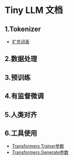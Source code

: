 # Tiny LLM 文档


## 1.Tokenizer

- [扩充词表](./自定义构造Tokenizer.md)

## 2.数据处理

## 3.预训练

## 4.有监督微调

## 5.人类对齐

## 6.工具使用

- [Transformers Trainer参数](./Trainer参数.md)
- [Transformers Generate参数](./Generate参数与解码策略.md)

